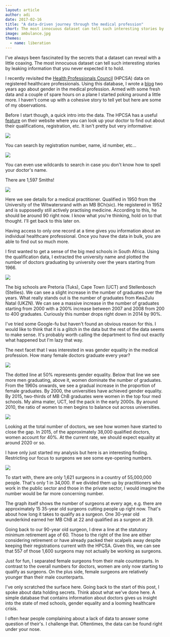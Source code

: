 ```yaml
---
layout: article
author: adi
date: 2017-02-16
title: "A data-driven journey through the medical profession"
short: The most innocuous dataset can tell such interesting stories by leaking information that you never expected it held.
image: ambulance.jpg
themes:
  - name: liberation
---
```


I've always been fascinated by the secrets that a dataset can reveal with a little coaxing. The most innocuous dataset can tell such interesting stories by leaking information that you never expected it to hold.

I recently revisited the [Health Professionals Council](http://hpcsa.co.za/) (HPCSA) data on registered healthcare professionals. Using this database, I wrote a [blog](/articles/gender-roles-amongst-doctors.html) two years ago about gender in the medical profession. Armed with some fresh data and a couple of spare hours on a plane I started poking around a little more. I haven't come up with a cohesive story to tell yet but here are some of my observations.

Before I start though, a quick intro into the data. The HPCSA has a useful [feature](http://isystems.hpcsa.co.za/iregister/) on their website where you can look up your doctor to find out about their qualifications, registration, etc. It isn't pretty but very informative:

<img src="/img/articles/med-hpcsa.jpg"/>

You can search by registration number, name, id number, etc...

<img src="/img/articles/med-hpcsa2.png"/>

You can even use wildcards to search in case you don't know how to spell your doctor's name.

There are 1,597 Smiths!

<img src="/img/articles/med-hpcsa3.png"/>


Here we see details for a medical practitioner. Qualified in 1950 from the University of the Witwatersrand with an MB BCh(sic). He registered in 1952 and is supposedly still actively practising medicine. According to this, he should be around 90 right now. I know what you're thinking, hold on to that thought. I'll get back to this later on.

Having access to only one record at a time gives you information about an individual healthcare professional. Once you have the data in bulk, you are able to find out so much more.

I first wanted to get a sense of the big med schools in South Africa. Using the qualification data, I extracted the university name and plotted the number of doctors graduating by university over the years starting from 1966.

<img src="/img/articles/graduations_by_university.svg"/>

The big schools are Pretoria (Tuks), Cape Town (UCT) and Stellenbosch (Stellies). We can see a slight increase in the number of graduates over the years. What really stands out is the number of graduates from KwaZulu Natal (UKZN). We can see a massive increase in the number of graduates starting from 2000 with a 200% increase between 2007 and 2008 from 200 to 400 graduates. Curiously this number drops right down in 2014 by 90%.

I've tried some Google-fu but haven't found an obvious reason for this. I would like to think that it is a glitch in the data but the rest of the data seems to make sense. It's probably worth calling the department to find out exactly what happened but I'm lazy that way.

The next facet that I was interested in was gender equality in the medical profession. How many female doctors graduate every year?

<img src="/img/articles/perc_women.svg"/>

The dotted line at 50% represents gender equality. Below that line we see more men graduating, above it, women dominate the number of graduates. From the 1960s onwards, we see a gradual increase in the proportion of female graduates. By 2000, the universities have achieved gender equality. By 2015, two-thirds of MB ChB graduates were women in the top four med schools. My alma mater, UCT, led the pack in the early 2000s. By around 2010, the ratio of women to men begins to balance out across universities.


<img src="/img/articles/med-cumulative-totals.svg"/>

Looking at the total number of doctors, we see how women have started to close the gap. In 2015, of the approximately 38,000 qualified doctors, women account for 40%. At the current rate, we should expect equality at around 2020 or so.

I have only just started my analysis but here is an interesting finding. Restricting our focus to surgeons we see some eye-opening numbers.

<img src="/img/articles/surgeons-age.png"/>

To start with, there are only 1,621 surgeons in a country of 55,000,000 people. That's only 1 in 34,000. If we divided them up by practitioners who work in the public sector and those in the private sector, I would imagine the number would be far more concerning number.

The graph itself shows the number of surgeons at every age, e.g. there are approximately 15 35-year old surgeons cutting people up right now. That's about how long it takes to qualify as a surgeon. One 30-year old wunderkind earned her MB ChB at 22 and qualified as a surgeon at 29.

Going back to our 90-year old surgeon, I drew a line at the statutory minimum retirement age of 60. Those to the right of the line are either considering retirement or have already packed their scalpels away despite keeping their registrations current with the HPCSA. Given this, we can see that 557 of those 1,600 surgeons may not actually be working as surgeons.

Just for fun, I separated female surgeons from their male counterparts. In contrast to the overall numbers for doctors, women are only now starting to qualify as surgeons. On the plus side, female surgeons are relatively younger than their male counterparts.

I've only scratched the surface here. Going back to the start of this post, I spoke about data holding secrets. Think about what we've done here. A simple database that contains information about doctors gives us insight into the state of med schools, gender equality and a looming healthcare crisis.

I often hear people complaining about a lack of data to answer some question of their's. I challenge that. Oftentimes, the data can be found right under your nose.
